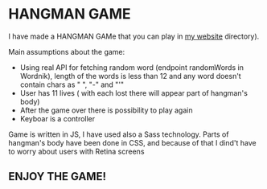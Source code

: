 # HANGMAN GAME

I have made a HANGMAN GAMe that you can play in  [my website](http://joanna-sobanska.pl/HANGMAN/index.html) directory).

Main assumptions about the game:
* Using real API for fetching random word (endpoint randomWords in Wordnik), length of the words is less than 12 and any word doesn't contain chars as " ", "-" and "'"
* User has 11 lives ( with each lost there will appear part of hangman's body)
* After the game over there is possibility to play again
* Keyboar is a controller

Game is written in JS, I have used also a Sass technology. Parts of hangman's body have been done in CSS,
and because of that I dind't have to worry about users with Retina screens

## ENJOY THE GAME!

